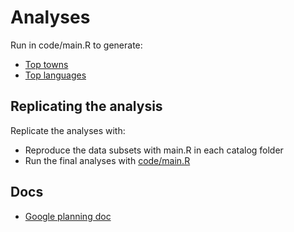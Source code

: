 # Analyses 

Run in code/main.R to generate:

 * [Top towns](code/place.md)
 * [Top languages](code/language.md) 


## Replicating the analysis

Replicate the analyses with:

- Reproduce the data subsets with main.R in each catalog folder 
- Run the final analyses with [code/main.R](code/main.R)


## Docs

 * [Google planning doc](https://docs.google.com/document/d/1nRxhu7ZGtxZGbIip89nF1Zz6M-Fh3pRl-6ncHcSsOLo/edit)



